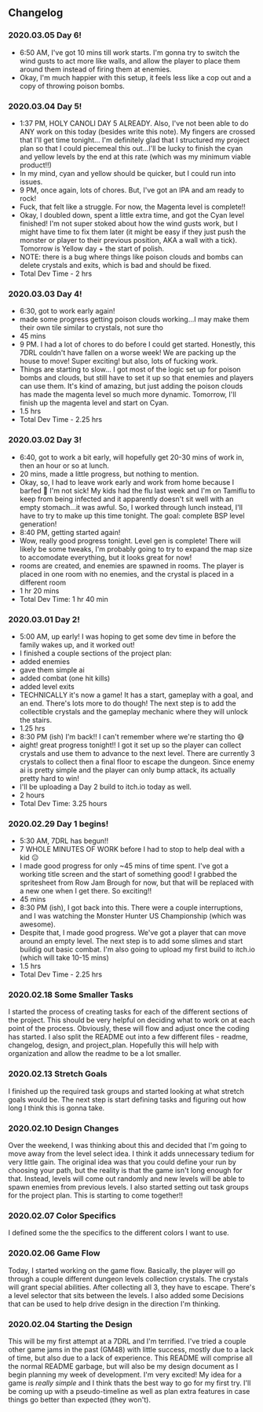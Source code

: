 ## Changelog
### 2020.03.05 Day 6!
* 6:50 AM, I've got 10 mins till work starts. I'm gonna try to switch the wind gusts to act more like walls, and allow the player to place them around them instead of firing them at enemies.
* Okay, I'm much happier with this setup, it feels less like a cop out and a copy of throwing poison bombs.
### 2020.03.04 Day 5!
* 1:37 PM, HOLY CANOLI DAY 5 ALREADY. Also, I've not been able to do ANY work on this today (besides write this note). My fingers are crossed that I'll get time tonight... I'm definitely glad that I structured my project plan so that I could piecemeal this out...I'll be lucky to finish the cyan and yellow levels by the end at this rate (which was my minimum viable product!!)
* In my mind, cyan and yellow should be quicker, but I could run into issues.
* 9 PM, once again, lots of chores. But, I've got an IPA and am ready to rock!
* Fuck, that felt like a struggle. For now, the Magenta level is complete!!
* Okay, I doubled down, spent a little extra time, and got the Cyan level finished! I'm not super stoked about how the wind gusts work, but I might have time to fix them later (it might be easy if they just push the monster or player to their previous position, AKA a wall with a tick). Tomorrow is Yellow day + the start of polish.
* NOTE: there is a bug where things like poison clouds and bombs can delete crystals and exits, which is bad and should be fixed.
* Total Dev Time - 2 hrs
### 2020.03.03 Day 4!
* 6:30, got to work early again!
* made some progress getting poison clouds working...I may make them their own tile similar to crystals, not sure tho
* 45 mins
* 9 PM. I had a lot of chores to do before I could get started. Honestly, this 7DRL couldn't have fallen on a worse week! We are packing up the house to move! Super exciting! but also, lots of fucking work.
* Things are starting to slow... I got most of the logic set up for poison bombs and clouds, but still have to set it up so that enemies and players can use them. It's kind of amazing, but just adding the poison clouds has made the magenta level so much more dynamic. Tomorrow, I'll finish up the magenta level and start on Cyan.
* 1.5 hrs
* Total Dev Time - 2.25 hrs
### 2020.03.02 Day 3!
* 6:40, got to work a bit early, will hopefully get 20-30 mins of work in, then an hour or so at lunch.
* 20 mins, made a little progress, but nothing to mention.
* Okay, so, I had to leave work early and work from home because I barfed 🤮 I'm not sick! My kids had the flu last week and I'm on Tamiflu to keep from being infected and it apparently doesn't sit well with an empty stomach...it was awful. So, I worked through lunch instead, I'll have to try to make up this time tonight. The goal: complete BSP level generation!
* 8:40 PM, getting started again!
* Wow, really good progress tonight. Level gen is complete! There will likely be some tweaks, I'm probably going to try to expand the map size to accomodate everything, but it looks great for now!
* rooms are created, and enemies are spawned in rooms. The player is placed in one room with no enemies, and the crystal is placed in a different room
* 1 hr 20 mins
* Total Dev Time: 1 hr 40 min
### 2020.03.01 Day 2!
* 5:00 AM, up early! I was hoping to get some dev time in before the family wakes up, and it worked out!
* I finished a couple sections of the project plan:
* added enemies
* gave them simple ai
* added combat (one hit kills)
* added level exits
* TECHNICALLY it's now a game! It has a start, gameplay with a goal, and an end. There's lots more to do though! The next step is to add the collectible crystals and the gameplay mechanic where they will unlock the stairs.
* 1.25 hrs
* 8:30 PM (ish) I'm back!! I can't remember where we're starting tho 😅
* aight! great progress tonight!! I got it set up so the player can collect crystals and use them to advance to the next level. There are currently 3 crystals to collect then a final floor to escape the dungeon. Since enemy ai is pretty simple and the player can only bump attack, its actually pretty hard to win!
* I'll be uploading a Day 2 build to itch.io today as well.
* 2 hours
* Total Dev Time: 3.25 hours
### 2020.02.29 Day 1 begins!
* 5:30 AM, 7DRL has begun!!
* 7 WHOLE MINUTES OF WORK before I had to stop to help deal with a kid 😑
* I made good progress for only ~45 mins of time spent. I've got a working title screen and the start of something good! I grabbed the spritesheet from Row Jam Brough for now, but that will be replaced with a new one when I get there. So exciting!!
* 45 mins
* 8:30 PM (ish), I got back into this. There were a couple interruptions, and I was watching the Monster Hunter US Championship (which was awesome).
* Despite that, I made good progress. We've got a player that can move around an empty level. The next step is to add some slimes and start buildig out basic combat. I'm also going to upload my first build to itch.io (which will take 10-15 mins)
* 1.5 hrs
* Total Dev Time - 2.25 hrs
### 2020.02.18 Some Smaller Tasks
I started the process of creating tasks for each of the different sections of the project. This should be very helpful on deciding what to work on at each point of the process. Obviously, these will flow and adjust once the coding has started. I also split the README out into a few different files - readme, changelog, design, and project_plan. Hopefully this will help with organization and allow the readme to be a lot smaller.
### 2020.02.13 Stretch Goals
I finished up the required task groups and started looking at what stretch goals would be. The next step is start defining tasks and figuring out how long I think this is gonna take. 
### 2020.02.10 Design Changes
Over the weekend, I was thinking about this and decided that I'm going to move away from the level select idea. I think it adds unnecessary tedium for very little gain. The original idea was that you could define your run by choosing your path, but the reality is that the game isn't long enough for that. Instead, levels will come out randomly and new levels will be able to spawn enemies from previous levels. I also started setting out task groups for the project plan. This is starting to come together!!
### 2020.02.07 Color Specifics
I defined some the the specifics to the different colors I want to use.
### 2020.02.06 Game Flow
Today, I started working on the game flow. Basically, the player will go through a couple different dungeon levels collection crystals. The crystals will grant special abilities. After collecting all 3, they have to escape. There's a level selector that sits between the levels. I also added some Decisions that can be used to help drive design in the direction I'm thinking.
### 2020.02.04 Starting the Design
This will be my first attempt at a 7DRL and I'm terrified. I've tried a couple other game jams in the past (GM48) with little success, mostly due to a lack of time, but also due to a lack of experience. This README will comprise all the normal README garbage, but will also be my design document as I begin planning my week of development. I'm very excited! My idea for a game is _really simple_ and I think thats the best way to go for my first try. I'll be coming up with a pseudo-timeline as well as plan extra features in case things go better than expected (they won't).